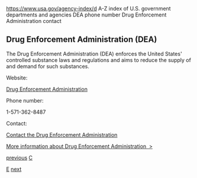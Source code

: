 

https://www.usa.gov/agency-index/d
A-Z index of U.S. government departments and agencies
DEA phone number
Drug Enforcement Administration contact

Drug Enforcement Administration (DEA)
-------------------------------------

The Drug Enforcement Administration (DEA) enforces the United States' controlled substance laws and regulations and aims to reduce the supply of and demand for such substances.

Website:

[Drug Enforcement Administration](https://www.dea.gov/)

Phone number:

1-571-362-8487

Contact:

[Contact the Drug Enforcement Administration](https://www.dea.gov/who-we-are/contact-us)

[More information about Drug Enforcement Administration  >](https://www.usa.gov/agencies/drug-enforcement-administration)

[previous](https://www.usa.gov/agency-index/c#C)
[C](https://www.usa.gov/agency-index/c#C)

[E](https://www.usa.gov/agency-index/e#E)
[next](https://www.usa.gov/agency-index/e#E)

